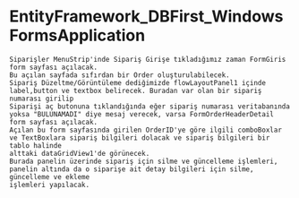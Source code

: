 # EntityFramework_DBFirst_WindowsFormsApplication
    Siparişler MenuStrip'inde Sipariş Girişe tıkladığımız zaman FormGiris form sayfası açılacak.
    Bu açılan sayfada sıfırdan bir Order oluşturulabilecek.
    Sipariş Düzeltme/Görüntüleme dediğimizde flowLayoutPanel1 içinde label,button ve textbox belirecek. Buradan var olan bir sipariş numarası girilip 
    Siparişi aç butonuna tıklandığında eğer sipariş numarası veritabanında yoksa "BULUNAMADI" diye mesaj verecek, varsa FormOrderHeaderDetail form sayfası açılacak.
    Açılan bu form sayfasında girilen OrderID'ye göre ilgili comboBoxlar ve TextBoxlara sipariş bilgileri dolacak ve sipariş bilgileri bir tablo halinde 
    alttaki dataGridView1'de görünecek.
    Burada panelin üzerinde sipariş için silme ve güncelleme işlemleri, panelin altında da o siparişe ait detay bilgileri için silme, güncelleme ve ekleme
    işlemleri yapılacak.
